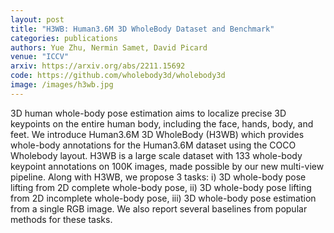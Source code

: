 ```yaml
---
layout: post
title: "H3WB: Human3.6M 3D WholeBody Dataset and Benchmark"
categories: publications
authors: Yue Zhu, Nermin Samet, David Picard
venue: "ICCV"
arxiv: https://arxiv.org/abs/2211.15692
code: https://github.com/wholebody3d/wholebody3d
image: /images/h3wb.jpg
---
```


3D human whole-body pose estimation aims to localize precise 3D keypoints on the entire human body, including the face, hands, body, and feet. We introduce Human3.6M 3D WholeBody (H3WB) which provides whole-body annotations for the Human3.6M dataset using the COCO Wholebody layout. H3WB is a large scale dataset with 133 whole-body keypoint annotations on 100K images, made possible by our new multi-view pipeline. Along with H3WB, we propose 3 tasks: i) 3D whole-body pose lifting from 2D complete whole-body pose, ii) 3D whole-body pose lifting from 2D incomplete whole-body pose, iii) 3D whole-body pose estimation from a single RGB image. We also report several baselines from popular methods for these tasks. 

